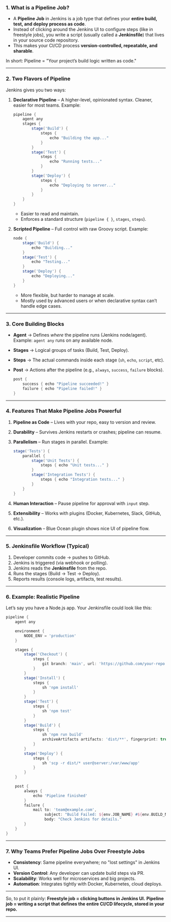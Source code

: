 ### 1. What is a Pipeline Job?

* A **Pipeline Job** in Jenkins is a job type that defines your **entire build, test, and deploy process as code**.
* Instead of clicking around the Jenkins UI to configure steps (like in freestyle jobs), you write a script (usually called a **Jenkinsfile**) that lives in your source code repository.
* This makes your CI/CD process **version-controlled, repeatable, and sharable**.

In short: Pipeline = "Your project’s build logic written as code."

---

### 2. Two Flavors of Pipeline

Jenkins gives you two ways:

1. **Declarative Pipeline** – A higher-level, opinionated syntax. Cleaner, easier for most teams.
   Example:

   ```groovy
   pipeline {
       agent any
       stages {
           stage('Build') {
               steps {
                   echo "Building the app..."
               }
           }
           stage('Test') {
               steps {
                   echo "Running tests..."
               }
           }
           stage('Deploy') {
               steps {
                   echo "Deploying to server..."
               }
           }
       }
   }
   ```

   * Easier to read and maintain.
   * Enforces a standard structure (`pipeline { }`, `stages`, `steps`).

2. **Scripted Pipeline** – Full control with raw Groovy script.
   Example:

   ```groovy
   node {
       stage('Build') {
           echo "Building..."
       }
       stage('Test') {
           echo "Testing..."
       }
       stage('Deploy') {
           echo "Deploying..."
       }
   }
   ```

   * More flexible, but harder to manage at scale.
   * Mostly used by advanced users or when declarative syntax can’t handle edge cases.

---

### 3. Core Building Blocks

* **Agent** → Defines *where* the pipeline runs (Jenkins node/agent).
  Example: `agent any` runs on any available node.
* **Stages** → Logical groups of tasks (Build, Test, Deploy).
* **Steps** → The actual commands inside each stage (`sh`, `echo`, `script`, etc).
* **Post** → Actions after the pipeline (e.g., `always`, `success`, `failure` blocks).

  ```groovy
  post {
      success { echo "Pipeline succeeded!" }
      failure { echo "Pipeline failed!" }
  }
  ```

---

### 4. Features That Make Pipeline Jobs Powerful

1. **Pipeline as Code** – Lives with your repo, easy to version and review.
2. **Durability** – Survives Jenkins restarts or crashes; pipeline can resume.
3. **Parallelism** – Run stages in parallel. Example:

   ```groovy
   stage('Tests') {
       parallel {
           stage('Unit Tests') {
               steps { echo "Unit tests..." }
           }
           stage('Integration Tests') {
               steps { echo "Integration tests..." }
           }
       }
   }
   ```
4. **Human Interaction** – Pause pipeline for approval with `input` step.
5. **Extensibility** – Works with plugins (Docker, Kubernetes, Slack, GitHub, etc.).
6. **Visualization** – Blue Ocean plugin shows nice UI of pipeline flow.

---

### 5. Jenkinsfile Workflow (Typical)

1. Developer commits code → pushes to GitHub.
2. Jenkins is triggered (via webhook or polling).
3. Jenkins reads the **Jenkinsfile** from the repo.
4. Runs the stages (Build → Test → Deploy).
5. Reports results (console logs, artifacts, test results).

---

### 6. Example: Realistic Pipeline

Let’s say you have a Node.js app. Your Jenkinsfile could look like this:

```groovy
pipeline {
    agent any

    environment {
        NODE_ENV = 'production'
    }

    stages {
        stage('Checkout') {
            steps {
                git branch: 'main', url: 'https://github.com/your-repo.git'
            }
        }
        stage('Install') {
            steps {
                sh 'npm install'
            }
        }
        stage('Test') {
            steps {
                sh 'npm test'
            }
        }
        stage('Build') {
            steps {
                sh 'npm run build'
                archiveArtifacts artifacts: 'dist/**', fingerprint: true
            }
        }
        stage('Deploy') {
            steps {
                sh 'scp -r dist/* user@server:/var/www/app'
            }
        }
    }

    post {
        always {
            echo 'Pipeline finished'
        }
        failure {
            mail to: 'team@example.com',
                 subject: "Build Failed: ${env.JOB_NAME} #${env.BUILD_NUMBER}",
                 body: "Check Jenkins for details."
        }
    }
}
```

---

### 7. Why Teams Prefer Pipeline Jobs Over Freestyle Jobs

* **Consistency**: Same pipeline everywhere; no "lost settings" in Jenkins UI.
* **Version Control**: Any developer can update build steps via PR.
* **Scalability**: Works well for microservices and big projects.
* **Automation**: Integrates tightly with Docker, Kubernetes, cloud deploys.

---

So, to put it plainly:
**Freestyle job = clicking buttons in Jenkins UI.**
**Pipeline job = writing a script that defines the entire CI/CD lifecycle, stored in your repo.**

---